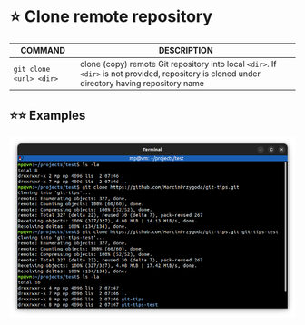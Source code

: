 # ⭐ Clone remote repository

| COMMAND                 | DESCRIPTION                                                                                                                                    |
| ----------------------- | ---------------------------------------------------------------------------------------------------------------------------------------------- |
| `git clone <url> <dir>` | clone (copy) remote Git repository into local `<dir>`. If `<dir>` is not provided, repository is cloned under directory having repository name |

## ⭐⭐ Examples

![](images/git-clone.png)